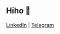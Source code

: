 ## Hiho 👋

<a href="https://linkedin.com/in/vanhanenjjv" target="_blank">LinkedIn</a> 
| 
<a href="https://t.me/vanhanenjjv" target="_blank">Telegram</a>
